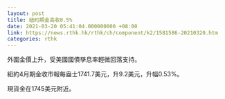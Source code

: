 ```yaml
---
layout: post
title: 紐約期金高收0.5%
date: 2021-03-20 05:41:04.000000000 +08:00
link: https://news.rthk.hk/rthk/ch/component/k2/1581586-20210320.htm
categories: rthk
---
```


外圍金價上升，受美國國債孳息率輕微回落支持。

紐約4月期金收市報每盎士1741.7美元，升9.2美元，升幅0.53%。

現貨金在1745美元附近。
